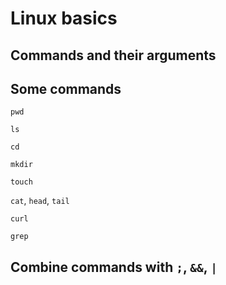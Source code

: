 # Linux basics

## Commands and their arguments

## Some commands

`pwd`

`ls`

`cd`

`mkdir`

`touch`

`cat`, `head`, `tail`

`curl`

`grep`

## Combine commands with `;`, `&&`, `|`
